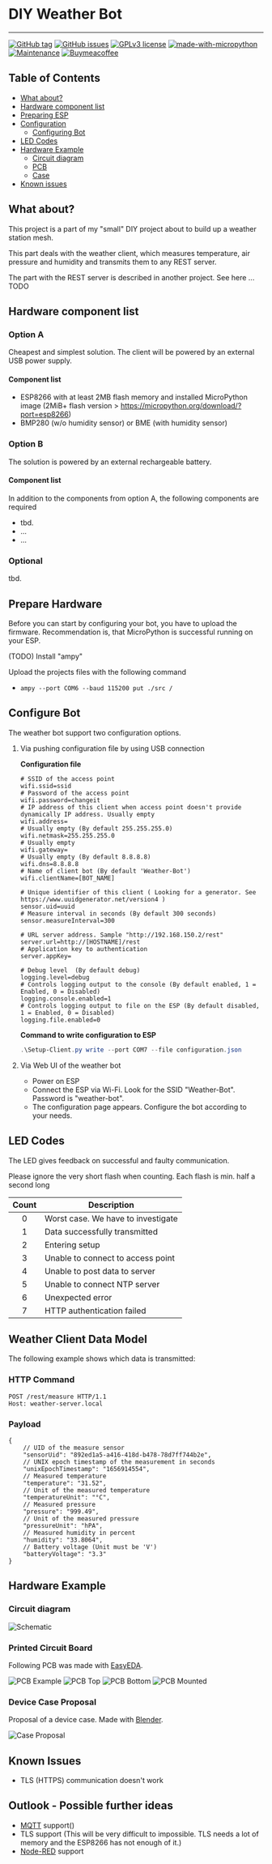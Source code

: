 # DIY Weather Bot

---

[![GitHub tag](https://img.shields.io/github/tag/elomagic/weather-station-client-mpy.svg)](https://github.com/elomagic/weather-station-client-mpy/tags/)
[![GitHub issues](https://img.shields.io/github/issues-raw/elomagic/weather-station-client-mpy)](https://github.com/elomagic/weather-station-client-mpy/issues)
[![GPLv3 license](https://img.shields.io/badge/License-GPLv3-blue.svg)](https://www.gnu.org/licenses/gpl-3.0-standalone.html)
[![made-with-micropython](https://img.shields.io/badge/Made%20with-MicroPython-1f425f.svg)](https://www.micropython.org/)
[![Maintenance](https://img.shields.io/badge/Maintained%3F-yes-green.svg)](https://github.com/elomagic/weather-station-client-mpy/graphs/commit-activity)
[![Buymeacoffee](https://badgen.net/badge/icon/buymeacoffee?icon=buymeacoffee&label)](https://www.buymeacoffee.com/elomagic)

## Table of Contents

- [What about?](#what-about?)
- [Hardware component list](#hardware-component-list)
- [Preparing ESP](#prepare-hardware)
- [Configuration](#configure-bot)
  * [Configuring Bot](#configure-bot)
- [LED Codes](#led-codes)
- [Hardware Example](#hardware-example)
  * [Circuit diagram](#circuit-diagram) 
  * [PCB](#printed-circuit-board)
  * [Case](#device-case-proposal)
- [Known issues](#known-issues)

## What about?

This project is a part of my "small" DIY project about to build up a weather station mesh.

This part deals with the weather client, which measures temperature, air pressure and humidity and transmits them to any REST server.

The part with the REST server is described in another project. See here ... TODO

## Hardware component list


### Option A

Cheapest and simplest solution. The client will be powered by an external USB power supply.

#### Component list

* ESP8266 with at least 2MB flash memory and installed MicroPython image
  (2MiB+ flash version > https://micropython.org/download/?port=esp8266)
* BMP280 (w/o humidity sensor) or BME (with humidity sensor)

### Option B

The solution is powered by an external rechargeable battery.

#### Component list

In addition to the components from option A, the following components are required

* tbd.
* ...
* ...

### Optional

tbd.
  
## Prepare Hardware

Before you can start by configuring your bot, you have to upload the firmware. Recommendation is, that MicroPython is
successful running on your ESP.

(TODO) Install "ampy"

Upload the projects files with the following command

* ```ampy --port COM6 --baud 115200 put ./src /```

## Configure Bot

The weather bot support two configuration options.

1. Via pushing configuration file by using USB connection

    **Configuration file**
    
    ```properties
    # SSID of the access point
    wifi.ssid=ssid
    # Password of the access point
    wifi.password=changeit
    # IP address of this client when access point doesn't provide dynamically IP address. Usually empty
    wifi.address=
    # Usually empty (By default 255.255.255.0)
    wifi.netmask=255.255.255.0
    # Usually empty
    wifi.gateway=
    # Usually empty (By default 8.8.8.8)
    wifi.dns=8.8.8.8
    # Name of client bot (By default 'Weather-Bot')
    wifi.clientName=[BOT_NAME]
    
    # Unique identifier of this client ( Looking for a generator. See https://www.uuidgenerator.net/version4 )
    sensor.uid=uuid
    # Measure interval in seconds (By default 300 seconds)
    sensor.measureInterval=300
    
    # URL server address. Sample "http://192.168.150.2/rest" 
    server.url=http://[HOSTNAME]/rest
    # Application key to authentication
    server.appKey=
   
    # Debug level  (By default debug)
    logging.level=debug
    # Controls logging output to the console (By default enabled, 1 = Enabled, 0 = Disabled)
    logging.console.enabled=1
    # Controls logging output to file on the ESP (By default disabled, 1 = Enabled, 0 = Disabled)
    logging.file.enabled=0
    ```

    **Command to write configuration to ESP**
    ```powershell 
    .\Setup-Client.py write --port COM7 --file configuration.json
    ```

3. Via Web UI of the weather bot
    * Power on ESP
    * Connect the ESP via Wi-Fi. Look for the SSID "Weather-Bot". Password is "weather-bot".
    * The configuration page appears. Configure the bot according to your needs.

## LED Codes

The LED gives feedback on successful and faulty communication. 

Please ignore the very short flash when counting. Each flash is min. half a second long

| Count | Description                        |
|:-----:|------------------------------------|
|   0   | Worst case. We have to investigate |
|   1   | Data successfully transmitted      |
|   2   | Entering setup                     |
|   3   | Unable to connect to access point  |
|   4   | Unable to post data to server      |
|   5   | Unable to connect NTP server       |
|   6   | Unexpected error                   |
|   7   | HTTP authentication failed         |

## Weather Client Data Model

The following example shows which data is transmitted:

### HTTP Command
```http request
POST /rest/measure HTTP/1.1
Host: weather-server.local
```

### Payload
```json5
{
    // UID of the measure sensor
    "sensorUid": "892ed1a5-a416-418d-b478-78d7ff744b2e",
    // UNIX epoch timestamp of the measurement in seconds 
    "unixEpochTimestamp": "1656914554",
    // Measured temperature 
    "temperature": "31.52",
    // Unit of the measured temperature 
    "temperatureUnit": "°C",
    // Measured pressure
    "pressure": "999.49",
    // Unit of the measured pressure
    "pressureUnit": "hPA",
    // Measured humidity in percent
    "humidity": "33.8064",
    // Battery voltage (Unit must be 'V')
    "batteryVoltage": "3.3"
}
```

## Hardware Example

### Circuit diagram

![Schematic](docs/Schematic-weather-client.png)

### Printed Circuit Board

Following PCB was made with [EasyEDA](https://easyeda.com/).

![PCB Example](docs/pcb-3d.png)
![PCB Top](docs/pcb-top.png)
![PCB Bottom](docs/pcb-bottom.png)
![PCB Mounted](docs/pcb-mounted.png)

### Device Case Proposal

Proposal of a device case. Made with [Blender](https://www.blender.org).

![Case Proposal](docs/case.png)


## Known Issues

* TLS (HTTPS) communication doesn't work

## Outlook - Possible further ideas

* [MQTT](https://mqtt.org/) support()
* TLS support (This will be very difficult to impossible. TLS needs a lot of memory and the ESP8266 has not enough of it.)
* [Node-RED](https://nodered.org/) support
